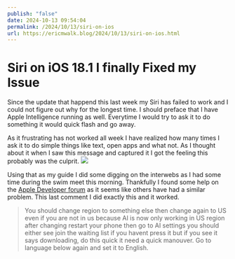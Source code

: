 ```yaml
---
publish: "false"
date: 2024-10-13 09:54:04
permalink: /2024/10/13/siri-on-ios
url: https://ericmwalk.blog/2024/10/13/siri-on-ios.html
---
```


# Siri on iOS 18.1 I finally Fixed my Issue

Since the update that happend this last week my Siri has failed to work and I could not figure out why for the longest time. I should preface that I have Apple Intelligence running as well. Everytime I would try to ask it to do something it would quick flash and go away.

As it frustrating has not worked all week I have realized how many times I ask it to do simple things like text, open apps and what not. As I thought about it when I saw this message and captured it I got the feeling this probably was the culprit.
![](https://ericmwalk.blog/uploads/2024/img-0319.jpeg)


Using that as my guide I did some digging on the interwebs as I had some time during the swim meet this morning. Thankfully I found some help on the [Apple Developer forum](https://forums.developer.apple.com/forums/thread/764149) as it seems like others have had a similar problem. This last comment I did exactly this and it worked.

> You should change region to something else then change again to US even if you are not in us because AI is now only working in US region after changing restart your phone then go to AI settings you should either see join the waiting list if you havent press it but if you see it says downloading, do this quick it need a quick manouver. Go to language below again and set it to English.
